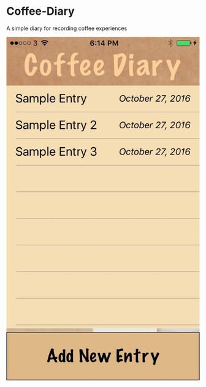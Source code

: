 # Coffee-Diary
A simple diary for recording coffee experiences

![Alt text](/App_Screenshots/IMG_3236.jpg?raw=true "Home page")
